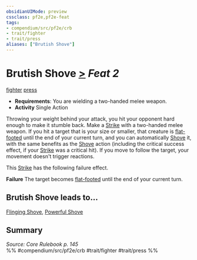 ```yaml
---
obsidianUIMode: preview
cssclass: pf2e,pf2e-feat
tags:
- compendium/src/pf2e/crb
- trait/fighter
- trait/press
aliases: ["Brutish Shove"]
---
```

# Brutish Shove  [>](../../rules/core-rulebook/chapter-9-playing-the-game.md#Actions "Single Action") *Feat 2*  
[fighter](../../rules/traits/fighter.md)  [press](../../rules/traits/press.md)  

- **Requirements**: You are wielding a two-handed melee weapon.
- **Activity** Single Action

Throwing your weight behind your attack, you hit your opponent hard enough to make it stumble back. Make a [Strike](../../rules/actions/strike.md) with a two-handed melee weapon. If you hit a target that is your size or smaller, that creature is [flat-footed](../../rules/conditions.md#Flat-footed) until the end of your current turn, and you can automatically [Shove](../../rules/actions/shove.md) it, with the same benefits as the [Shove](../../rules/actions/shove.md) action (including the critical success effect, if your [Strike](../../rules/actions/strike.md) was a critical hit). If you move to follow the target, your movement doesn't trigger reactions.

This [Strike](../../rules/actions/strike.md) has the following failure effect.

**Failure** The target becomes [flat-footed](../../rules/conditions.md#Flat-footed) until the end of your current turn.

## Brutish Shove leads to...

[Flinging Shove](flinging-shove.md), [Powerful Shove](powerful-shove.md)

## Summary

*Source: Core Rulebook p. 145*  
%% #compendium/src/pf2e/crb #trait/fighter #trait/press %%